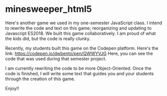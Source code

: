 # minesweeper_html5

Here's another game we used in my one-semester JavaScript class. I intend to rewrite the code and text on this game; reorganizing and updating to Javascript ES2018. We built this game collaboratively. I am proud of what the kids did, but the code is really clunky.

Recently, my students built this game on the Codepen platform. Here's the link: https://codepen.io/dwbento/pen/QWWYVJG   Here, you can see the code that was used during that semester project.

I am currently rewriting the code to be more Object-Oriented. Once the code is finished, I will write some text that guides you and your students through the creation of this game.

Enjoy!!
